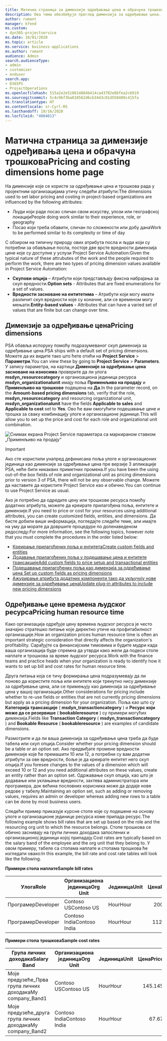 ```yaml
---
title: Матична страница за димензије одређивања цена и обрачуна трошкова
description: Ова тема обезбеђује преглед димензија за одређивање цена.
author: rumant
manager: kfend
ms.custom:
- dyn365-projectservice
ms.date: 10/01/2020
ms.topic: article
ms.service: business-applications
ms.author: rumant
audience: Admin
search.audienceType:
- admin
- customizer
- enduser
search.app:
- D365PS
- ProjectOperations
ms.openlocfilehash: 515a2e2e518614884b414ca43702e8bfea2c6919
ms.sourcegitcommit: 5c4c9bf3ba018562d6cb3443c01d550489c415fa
ms.translationtype: HT
ms.contentlocale: sr-Cyrl-RS
ms.lasthandoff: 10/16/2020
ms.locfileid: "4084013"
---
```

# <a name="pricing-and-costing-dimensions-home-page"></a><span data-ttu-id="04a08-103">Матична страница за димензије одређивања цена и обрачуна трошкова</span><span class="sxs-lookup"><span data-stu-id="04a08-103">Pricing and costing dimensions home page</span></span>

<span data-ttu-id="04a08-104">На димензије које се користе за одређивање цена и трошкова рада у пројектним организацијама утичу следећи атрибути:</span><span class="sxs-lookup"><span data-stu-id="04a08-104">The dimensions used to set labor pricing and costing in project-based organizations are influenced by the following attributes:</span></span>

- <span data-ttu-id="04a08-105">Људи који раде посао сличан свом искуству, улози или географској локацији</span><span class="sxs-lookup"><span data-stu-id="04a08-105">People doing work similar to their experience, role, or geography</span></span>
- <span data-ttu-id="04a08-106">Посао који треба обавити, сличан по сложености или добу дана</span><span class="sxs-lookup"><span data-stu-id="04a08-106">Work to be performed similar to its complexity or time of day</span></span>

<span data-ttu-id="04a08-107">С обзиром на типичну природу ових атрибута посла и људи који су потребни за обављање посла, постоје две врсте вредности димензија цене које су доступне у услузи Project Service Automation:</span><span class="sxs-lookup"><span data-stu-id="04a08-107">Given the typical nature of these attrubutes of the work and the people required to perform the work, there are two types of pricing dimension values available in Project Service Automation:</span></span> 

- <span data-ttu-id="04a08-108">**Скупови опција** – Атрибути који представљају фиксна набрајања за скуп вредности.</span><span class="sxs-lookup"><span data-stu-id="04a08-108">**Option sets** - Attributes that are fixed enumerations for a set of values.</span></span>
- <span data-ttu-id="04a08-109">**Вредности засноване на ентитетима** – Атрибути који могу имати различит скуп вредности које су коначне, али се временом могу мењати.</span><span class="sxs-lookup"><span data-stu-id="04a08-109">**Entity-based values** - Attributes that can have a varied set of values that are finite but can change over time.</span></span>

## <a name="pricing-dimensions"></a><span data-ttu-id="04a08-110">Димензије за одређивање цена</span><span class="sxs-lookup"><span data-stu-id="04a08-110">Pricing dimensions</span></span>

<span data-ttu-id="04a08-111">PSA обавља испоруку помоћу подразумеваног скуп димензија за одређивање цена.</span><span class="sxs-lookup"><span data-stu-id="04a08-111">PSA ships with a default set of pricing dimensions.</span></span> <span data-ttu-id="04a08-112">Можете да их видите тако што ћете отићи на **Project Service** > **Параметри**.</span><span class="sxs-lookup"><span data-stu-id="04a08-112">You can view these by going to **Project Service** > **Parameters**.</span></span> <span data-ttu-id="04a08-113">У запису параметра, на картици **Димензије за одређивање цена засноване на износима** проверите да ли улога **msdyn_resourcecategory** и организациона јединица ресурса **msdyn_organizationalunit** имају поља **Применљиво на продају** и **Применљиво на трошкове** подешена на **Да**.</span><span class="sxs-lookup"><span data-stu-id="04a08-113">In the parameter record, on the **Amount-based pricing dimensions** tab, verify that the role, **msdyn_resourcecategory** and resourcing organizational unit, **msdyn_organizationalunit** have the fields **Applicable to sales** and **Applicable to cost** set to **Yes**.</span></span> <span data-ttu-id="04a08-114">Ово ће вам омогућити подешавање цене и трошка за сваку комбинацију улоге и организационе јединице.</span><span class="sxs-lookup"><span data-stu-id="04a08-114">This will allow you to set up the price and cost for each role and organizational unit combination.</span></span>

![Снимак екрана Project Service параметара са маркираном ставком „Применљиво на продају“](media/PS-OOB-parameters.png)

> [!IMPORTANT]
> <span data-ttu-id="04a08-116">Ако сте користили унапред дефинисана поља улоге и организационих јединица као димензије за одређивање цена пре верзије 3 апликације PSA, неће бити никаквих приметних промена.</span><span class="sxs-lookup"><span data-stu-id="04a08-116">If you have been the using out-of-the box fields of role and organizational unit as pricing dimensions prior to version 3 of PSA, there will not be any observable change.</span></span> <span data-ttu-id="04a08-117">Можете да наставите да користите Project Service као и обично.</span><span class="sxs-lookup"><span data-stu-id="04a08-117">You can continue to use Project Service as usual.</span></span> 

<span data-ttu-id="04a08-118">Ако је потребно да одредите цену или трошкове ресурса помоћу додатних атрибута, можете да креирате прилагођена поља, ентитете и димензије.</span><span class="sxs-lookup"><span data-stu-id="04a08-118">If you need to price or cost for your resources using additional attributes, you can create customized fields, entities, and dimensions.</span></span> <span data-ttu-id="04a08-119">Да бисте добили више информација, погледајте следеће теме, али имајте на уму да морате да довршите процедуре по доленаведеном редоследу:</span><span class="sxs-lookup"><span data-stu-id="04a08-119">For more information, see the following topics, however note that you must complete the procedures in the order listed below:</span></span>

- [<span data-ttu-id="04a08-120">Креирање прилагођених поља и ентитета</span><span class="sxs-lookup"><span data-stu-id="04a08-120">Create custom fields and entities</span></span>](create-custom-fields-entities.md)
- [<span data-ttu-id="04a08-121">Додавање прилагођених поља у подешавање цена и ентитете трансакције</span><span class="sxs-lookup"><span data-stu-id="04a08-121">Add custom fields to price setup and transactional entities</span></span>](field-references.md)
- [<span data-ttu-id="04a08-122">Подешавање прилагођених поља као димензија за одређивање цена </span><span class="sxs-lookup"><span data-stu-id="04a08-122">Set up custom fields as pricing dimensions</span></span>](set-up-pricing-dimensions.md)
- [<span data-ttu-id="04a08-123">Ажурирање атрибута додатних компоненти тако да укључују нове димензије за одређивање цена</span><span class="sxs-lookup"><span data-stu-id="04a08-123">Update plug-in attributes to include new pricing dimensions</span></span>](update-plug-in-attributes.md)

## <a name="pricing-human-resource-time"></a><span data-ttu-id="04a08-124">Одређивање цене времена људског ресурса</span><span class="sxs-lookup"><span data-stu-id="04a08-124">Pricing human resource time</span></span>
<span data-ttu-id="04a08-125">Како организација одређује цену времена људског ресурса је често значајно стратешко питање које директно утиче на профитабилност организације.</span><span class="sxs-lookup"><span data-stu-id="04a08-125">How an organization prices human resource time is often an important strategic consideration that directly affects the organization's profitability.</span></span> <span data-ttu-id="04a08-126">Сарађујте са финансијским тимовима и будите мудри када ваша организација буде спремна да утврди како жели да подеси стопе наплате и трошкова за време људског ресурса.</span><span class="sxs-lookup"><span data-stu-id="04a08-126">Work with the finance teams and practice heads when your organization is ready to identify how it wants to set up bill and cost rates for human resource time.</span></span>

<span data-ttu-id="04a08-127">Друга питања која се тичу формирања цена подразумевају да ли поново да користите поља или ентитете који тренутно нису димензије за одређивање цена, али се примењују као димензија за одређивање цена у вашој организацији.</span><span class="sxs-lookup"><span data-stu-id="04a08-127">Other considerations for pricing include whether to re-use fields or entities that are not currently pricing dimensions but apply as a pricing dimension for your organization.</span></span> <span data-ttu-id="04a08-128">Поља као што су **Категорија трансакције** ( **msdyn_transactioncategory** ) и **Ресурс који може да се резервише** ( **bookableresource** ) су примери могућих димензија.</span><span class="sxs-lookup"><span data-stu-id="04a08-128">Fields like **Transaction Category** ( **msdyn_transactioncategory** ) and **Bookable Resource** ( **bookableresource** ) are examples of candidate dimensions.</span></span> 

<span data-ttu-id="04a08-129">Размотрите и да ли ваша димензија за одређивање цена треба да буде табела или скуп опција.</span><span class="sxs-lookup"><span data-stu-id="04a08-129">Consider whether your pricing dimension should be a table or an option set.</span></span> <span data-ttu-id="04a08-130">Ако предвиђате промене вредности димензије које ће премашити 10 или 12, а потребни су вам додатни атрибути за ове вредности, боље је да креирате ентитет него скуп опција.</span><span class="sxs-lookup"><span data-stu-id="04a08-130">If you foresee changes to the values of a dimension which will exceed 10 or 12 and you need additional attributes on these values, create an entity rather than an option set.</span></span> <span data-ttu-id="04a08-131">Одржавање скуп опција, као што је додавање или уклањање вредности, захтева администратора или програмера, док већина пословних корисника може да додаје нове редове у табелу.</span><span class="sxs-lookup"><span data-stu-id="04a08-131">Maintaining an option set, such as adding or removing values, requires an admin or developer whereas adding new rows to a table can be done by most business users.</span></span>

<span data-ttu-id="04a08-132">Следећи пример приказује курсне стопе које су подешене на основу улоге и организационе јединице ресурса коме припада ресурс.</span><span class="sxs-lookup"><span data-stu-id="04a08-132">The following example shows bill rates that are set up based on the role and the resourcing org unit to which the resource belongs.</span></span> <span data-ttu-id="04a08-133">Стопе трошкова се обично заснивају на групи личних доходака запослених и организационој јединици којој припадају.</span><span class="sxs-lookup"><span data-stu-id="04a08-133">Cost rates are typically based on the salary band of the employee and the org unit that they belong to.</span></span> <span data-ttu-id="04a08-134">У овом примеру, табеле са стопама наплате и стопама трошкова ће изгледати овако:</span><span class="sxs-lookup"><span data-stu-id="04a08-134">In this example, the bill rate and cost rate tables will look like the following.</span></span>

<span data-ttu-id="04a08-135">**Примери стопа наплате**</span><span class="sxs-lookup"><span data-stu-id="04a08-135">**Sample bill rates**</span></span>

| <span data-ttu-id="04a08-136">Улога</span><span class="sxs-lookup"><span data-stu-id="04a08-136">Role</span></span>        | <span data-ttu-id="04a08-137">Организациона јединица</span><span class="sxs-lookup"><span data-stu-id="04a08-137">Org Unit</span></span>    |<span data-ttu-id="04a08-138">Јединица</span><span class="sxs-lookup"><span data-stu-id="04a08-138">Unit</span></span>      |<span data-ttu-id="04a08-139">Цена</span><span class="sxs-lookup"><span data-stu-id="04a08-139">Price</span></span>      |<span data-ttu-id="04a08-140">Валута</span><span class="sxs-lookup"><span data-stu-id="04a08-140">Currency</span></span>  |
| ------------|-------------|----------|----------:|----------|
| <span data-ttu-id="04a08-141">Програмер</span><span class="sxs-lookup"><span data-stu-id="04a08-141">Developer</span></span>   | <span data-ttu-id="04a08-142">Contoso US</span><span class="sxs-lookup"><span data-stu-id="04a08-142">Contoso US</span></span>  |<span data-ttu-id="04a08-143">Hour</span><span class="sxs-lookup"><span data-stu-id="04a08-143">Hour</span></span> | <span data-ttu-id="04a08-144">200</span><span class="sxs-lookup"><span data-stu-id="04a08-144">200</span></span>|<span data-ttu-id="04a08-145">USD</span><span class="sxs-lookup"><span data-stu-id="04a08-145">USD</span></span>     |
| <span data-ttu-id="04a08-146">Програмер</span><span class="sxs-lookup"><span data-stu-id="04a08-146">Developer</span></span>   | <span data-ttu-id="04a08-147">Contoso India</span><span class="sxs-lookup"><span data-stu-id="04a08-147">Contoso India</span></span> |<span data-ttu-id="04a08-148">Hour</span><span class="sxs-lookup"><span data-stu-id="04a08-148">Hour</span></span>|   <span data-ttu-id="04a08-149">112.</span><span class="sxs-lookup"><span data-stu-id="04a08-149">112</span></span>|<span data-ttu-id="04a08-150">USD</span><span class="sxs-lookup"><span data-stu-id="04a08-150">USD</span></span>     |


<span data-ttu-id="04a08-151">**Примери стопа трошкова**</span><span class="sxs-lookup"><span data-stu-id="04a08-151">**Sample cost rates**</span></span>

| <span data-ttu-id="04a08-152">Група личних доходака</span><span class="sxs-lookup"><span data-stu-id="04a08-152">Salary Band</span></span>     | <span data-ttu-id="04a08-153">Организациона јединица</span><span class="sxs-lookup"><span data-stu-id="04a08-153">Org Unit</span></span>    |<span data-ttu-id="04a08-154">Јединица</span><span class="sxs-lookup"><span data-stu-id="04a08-154">Unit</span></span>      |<span data-ttu-id="04a08-155">Цена</span><span class="sxs-lookup"><span data-stu-id="04a08-155">Price</span></span>      |<span data-ttu-id="04a08-156">Валута</span><span class="sxs-lookup"><span data-stu-id="04a08-156">Currency</span></span>  |
| ----------------|-------------|----------|----------:|----------|
| <span data-ttu-id="04a08-157">Моје предузеће_Прва група личних доходака</span><span class="sxs-lookup"><span data-stu-id="04a08-157">My company_Band1</span></span> | <span data-ttu-id="04a08-158">Contoso US</span><span class="sxs-lookup"><span data-stu-id="04a08-158">Contoso US</span></span>  |<span data-ttu-id="04a08-159">Hour</span><span class="sxs-lookup"><span data-stu-id="04a08-159">Hour</span></span> | <span data-ttu-id="04a08-160">145.</span><span class="sxs-lookup"><span data-stu-id="04a08-160">145</span></span>|<span data-ttu-id="04a08-161">USD</span><span class="sxs-lookup"><span data-stu-id="04a08-161">USD</span></span>     |
| <span data-ttu-id="04a08-162">Моје предузеће_друга група личних доходака</span><span class="sxs-lookup"><span data-stu-id="04a08-162">My company_Band2</span></span> | <span data-ttu-id="04a08-163">Contoso India</span><span class="sxs-lookup"><span data-stu-id="04a08-163">Contoso India</span></span> |<span data-ttu-id="04a08-164">Hour</span><span class="sxs-lookup"><span data-stu-id="04a08-164">Hour</span></span>|   <span data-ttu-id="04a08-165">67.</span><span class="sxs-lookup"><span data-stu-id="04a08-165">67</span></span>|<span data-ttu-id="04a08-166">USD</span><span class="sxs-lookup"><span data-stu-id="04a08-166">USD</span></span>     |

